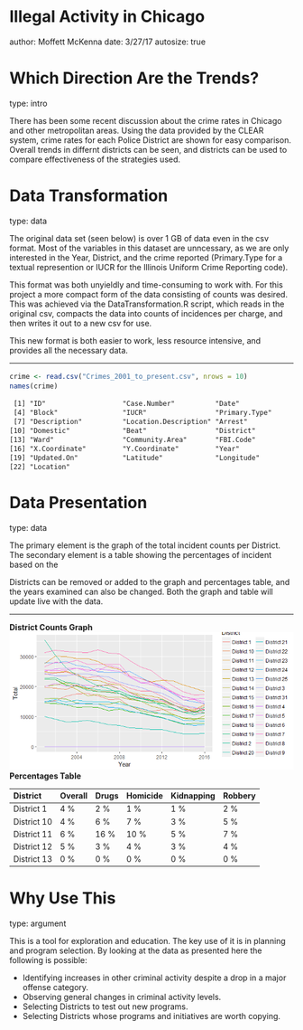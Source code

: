 Illegal Activity in Chicago
========================================================
author: Moffett McKenna
date: 3/27/17
autosize: true

Which Direction Are the Trends?
========================================================
type: intro

There has been some recent discussion about the crime rates in Chicago and other metropolitan areas.  Using the data provided by the CLEAR system, crime rates for each Police District are shown for easy comparison.  Overall trends in differnt districts can be seen, and districts can be used to compare effectiveness of the strategies used.



Data Transformation
========================================================
type: data

The original data set (seen below) is over 1 GB of data even in the csv format.  Most of the variables in this dataset are unncessary, as we are only interested in the Year, District, and the crime reported (Primary.Type for a textual represention or IUCR for the Illinois Uniform Crime Reporting code).

This format was both unyieldly and time-consuming to work with.  For this project a more compact form of the data consisting of counts was desired.  This was achieved via the DataTransformation.R script, which reads in the original csv, compacts the data into counts of incidences per charge, and then writes it out to a new csv for use.

This new format is both easier to work, less resource intensive, and provides all the necessary data.
***

```r
crime <- read.csv("Crimes_2001_to_present.csv", nrows = 10)
names(crime)
```

```
 [1] "ID"                   "Case.Number"          "Date"                
 [4] "Block"                "IUCR"                 "Primary.Type"        
 [7] "Description"          "Location.Description" "Arrest"              
[10] "Domestic"             "Beat"                 "District"            
[13] "Ward"                 "Community.Area"       "FBI.Code"            
[16] "X.Coordinate"         "Y.Coordinate"         "Year"                
[19] "Updated.On"           "Latitude"             "Longitude"           
[22] "Location"            
```


Data Presentation
========================================================
type: data

The primary element is the graph of the total incident counts per District.  The secondary element is a table showing the percentages of incident based on the

Districts can be removed or added to the graph and percentages table, and the years examined can also be changed.  Both the graph and table will update live with the data.
***
**District Counts Graph**
![District Graph](DistrictPlot.png)
**Percentages Table**
<table>
 <thead>
  <tr>
   <th style="text-align:left;"> District </th>
   <th style="text-align:left;"> Overall </th>
   <th style="text-align:left;"> Drugs </th>
   <th style="text-align:left;"> Homicide </th>
   <th style="text-align:left;"> Kidnapping </th>
   <th style="text-align:left;"> Robbery </th>
  </tr>
 </thead>
<tbody>
  <tr>
   <td style="text-align:left;"> District 1 </td>
   <td style="text-align:left;"> 4 % </td>
   <td style="text-align:left;"> 2 % </td>
   <td style="text-align:left;"> 1 % </td>
   <td style="text-align:left;"> 1 % </td>
   <td style="text-align:left;"> 2 % </td>
  </tr>
  <tr>
   <td style="text-align:left;"> District 10 </td>
   <td style="text-align:left;"> 4 % </td>
   <td style="text-align:left;"> 6 % </td>
   <td style="text-align:left;"> 7 % </td>
   <td style="text-align:left;"> 3 % </td>
   <td style="text-align:left;"> 5 % </td>
  </tr>
  <tr>
   <td style="text-align:left;"> District 11 </td>
   <td style="text-align:left;"> 6 % </td>
   <td style="text-align:left;"> 16 % </td>
   <td style="text-align:left;"> 10 % </td>
   <td style="text-align:left;"> 5 % </td>
   <td style="text-align:left;"> 7 % </td>
  </tr>
  <tr>
   <td style="text-align:left;"> District 12 </td>
   <td style="text-align:left;"> 5 % </td>
   <td style="text-align:left;"> 3 % </td>
   <td style="text-align:left;"> 4 % </td>
   <td style="text-align:left;"> 3 % </td>
   <td style="text-align:left;"> 4 % </td>
  </tr>
  <tr>
   <td style="text-align:left;"> District 13 </td>
   <td style="text-align:left;"> 0 % </td>
   <td style="text-align:left;"> 0 % </td>
   <td style="text-align:left;"> 0 % </td>
   <td style="text-align:left;"> 0 % </td>
   <td style="text-align:left;"> 0 % </td>
  </tr>
</tbody>
</table>

Why Use This
========================================================
type: argument

This is a tool for exploration and education.  The key use of it is in planning and program selection.  By looking at the data as presented here the following is possible:

* Identifying increases in other criminal activity despite a drop in a major offense category.
* Observing general changes in criminal activity levels.
* Selecting Districts to test out new programs.
* Selecting Districts whose programs and initiatives are worth copying.
